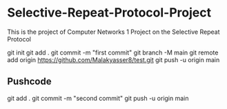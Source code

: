 # Selective-Repeat-Protocol-Project
This is the project of Computer Networks 1 Project on the Selective Repeat Protocol


git init
git add .
git commit -m "first commit"
git branch -M main
git remote add origin https://github.com/Malakyasser8/test.git
git push -u origin main

## Pushcode
git add .
git commit -m "second commit"
git push -u origin main
